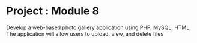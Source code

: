﻿# Project :  Module 8
Develop a web-based photo gallery application using PHP, MySQL, HTML. 
The application will allow users to upload, view, and delete files
